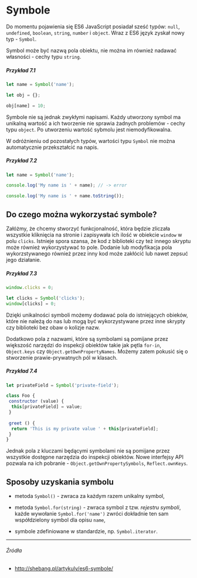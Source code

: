 # Symbole

Do momentu pojawienia się ES6 JavaScript posiadał sześć typów: `null`, `undefined`, `boolean`, `string`, `number` i `object`. Wraz z ES6 język zyskał nowy typ - `Symbol`.

 Symbol może być nazwą pola obiektu, nie można im również nadawać własności - cechy typu `string`. 
 
 ##### Przykład 7.1
 ```js
 let name = Symbol('name');
 
 let obj = {};
 
 obj[name] = 10;
 ```
 
Symbole nie są jednak zwykłymi napisami. Każdy utworzony symbol ma unikalną wartość a ich tworzenie nie sprawia żadnych problemów - cechy typu `object`. Po utworzeniu wartość sybmolu jest niemodyfikowalna. 

W odróżnieniu od pozostałych typów, wartości typu `Symbol` nie można automatycznie przekształcić na napis.

##### Przykład 7.2
```js
let name = Symbol('name');

console.log('My name is ' + name); // -> error

console.log('My name is ' + name.toString()); 
```

## Do czego można wykorzystać symbole?

Załóżmy, że chcemy stworzyć funkcjonalność, która będzie zliczała wszystkie kliknięcia na stronie i zapisywała ich ilość w obiekcie `window` w polu `clicks`. Istnieje spora szansa, że kod z biblioteki czy też innego skryptu może również wykorzystywać to pole. Dodanie lub modyfikacja pola wykorzstywanego również przez inny kod może zakłócić lub nawet zepsuć jego działanie.

##### Przykład 7.3
```js
window.clicks = 0;

let clicks = Symbol('clicks');
window[clicks] = 0;
```

Dzięki unikalności symboli możemy dodawać pola do istniejących obieków, które nie należą do nas lub mogą być wykorzystywane przez inne skrypty czy biblioteki bez obaw o kolizje nazw. 

Dodatkowo pola z nazwami, które są symbolami są pomijane przez większość narzędzi do inspekcji obiektów takie jak pętla `for-in`, `Object.keys` czy `Object.getOwnPropertyNames`. Możemy zatem pokusić się o stworzenie prawie-prywatnych pól w klasach.

##### Przykład 7.4
```js
let privateField = Symbol('private-field');

class Foo {
 constructor (value) {
  this[privateField] = value;
 }
 
 greet () {
  return 'This is my private value ' + this[privateField];
 }
}
```

Jednak pola z kluczami będącymi symbolami nie są pomijane przez wszystkie dostępne narzędzia do inspekcji obiektów. Nowe interfejsy API pozwala na ich pobranie - `Object.getOwnPropertySymbols`,  `Reflect.ownKeys`.

## Sposoby uzyskania symbolu

* metoda `Symbol()` - zwraca za każdym razem unikalny symbol,

* metoda `Symbol.for(string)` - zwraca symbol z tzw. _rejestru symboli_, każde wywołanie `Symbol.for('name')` zwróci dokładnie ten sam współdzielony symbol dla opisu `name`,

* symbole zdefiniowane w standardzie, np. `Symbol.iterator`.

---

###### Źródła

* http://shebang.pl/artykuly/es6-symbole/